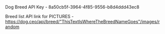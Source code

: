 Dog Breed API Key - 8a50cb5f-3964-4f85-9556-b8d4ddd43ec8

Breed list API link for PICTURES - https://dog.ceo/api/breed/"ThisTextIsWhereTheBreedNameGoes"/images/random

